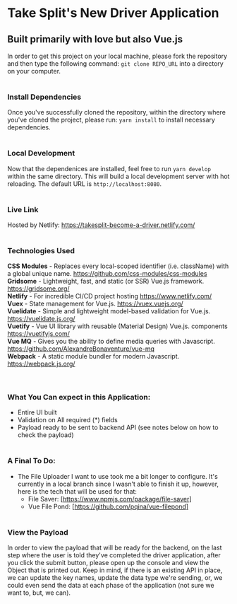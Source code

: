 # Take Split's New Driver Application

## Built primarily with love but also Vue.js

In order to get this project on your local machine, please fork the repository and then type the following command: `git clone REPO_URL` into a directory on your computer.
<br></br>
### Install Dependencies

Once you've successfully cloned the repository, within the directory where you've cloned the project, please run: `yarn install` to install necessary dependencies.
<br></br>
### Local Development

Now that the dependenices are installed, feel free to run `yarn develop` within the same directory. This will build a local  development server with hot reloading. The default URL is `http://localhost:8080`.
<br></br>
### Live Link

Hosted by Netlify: https://takesplit-become-a-driver.netlify.com/
<br></br>
### Technologies Used

**CSS Modules** - Replaces every local-scoped identifier (i.e. className) with a global unique name. https://github.com/css-modules/css-modules \
**Gridsome** - Lightweight, fast, and static (or SSR) Vue.js framework. https://gridsome.org/ \
**Netlify** - For incredible CI/CD project hosting https://www.netlify.com/ \
**Vuex** - State management for Vue.js. https://vuex.vuejs.org/ \
**Vuelidate** - Simple and lightweight model-based validation for Vue.js. https://vuelidate.js.org/ \
**Vuetify** - Vue UI library with reusable (Material Design) Vue.js. components https://vuetifyjs.com/ \
**Vue MQ** - Gives you the ability to define media queries with Javascript. https://github.com/AlexandreBonaventure/vue-mq \
**Webpack** - A static module bundler for modern Javascript. https://webpack.js.org/ \
<br></br>
### What You Can expect in this Application:
- Entire UI built
- Validation on All required (*) fields
- Payload ready to be sent to backend API (see notes below on how to check the payload)
<br></br>
### A Final To Do:
- The File Uploader I want to use took me a bit longer to configure. It's currently in a local branch since I wasn't able to finish it up, however, here is the tech that will be used for that:
  - File Saver: [https://www.npmjs.com/package/file-saver]
  - Vue File Pond: [https://github.com/pqina/vue-filepond]
<br></br>
### View the Payload
In order to view the payload that will be ready for the backend, on the last step where the user is told they've completed the driver application, after you click the submit button, please open up the console and view the Object that is printed out. Keep in mind, if there is an existing API in place, we can update the key names, update the data type we're sending, or, we could even send the data at each phase of the application (not sure we want to, but, we can).
